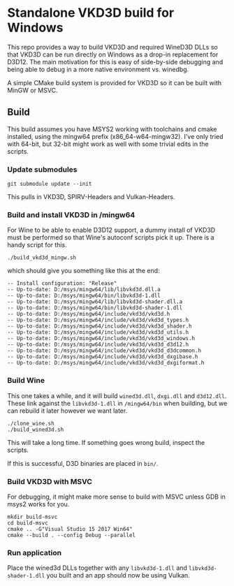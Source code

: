 # Standalone VKD3D build for Windows

This repo provides a way to build VKD3D and required WineD3D DLLs
so that VKD3D can be run directly on Windows as a drop-in replacement for D3D12.
The main motivation for this is easy of side-by-side debugging and being able to debug
in a more native environment vs. winedbg.

A simple CMake build system is provided for VKD3D so it can be built with MinGW or MSVC.

## Build

This build assumes you have MSYS2 working with toolchains and cmake installed,
using the mingw64 prefix (x86_64-w64-mingw32).
I've only tried with 64-bit, but 32-bit might work as well with some trivial edits in the scripts.

### Update submodules

```
git submodule update --init
```

This pulls in VKD3D, SPIRV-Headers and Vulkan-Headers.

### Build and install VKD3D in /mingw64

For Wine to be able to enable D3D12 support, a dummy install of VKD3D must be performed
 so that Wine's autoconf scripts pick it up. There is a handy script for this.

```
./build_vkd3d_mingw.sh
```

which should give you something like this at the end:

```
-- Install configuration: "Release"
-- Up-to-date: D:/msys/mingw64/lib/libvkd3d.dll.a
-- Up-to-date: D:/msys/mingw64/bin/libvkd3d-1.dll
-- Up-to-date: D:/msys/mingw64/lib/libvkd3d-shader.dll.a
-- Up-to-date: D:/msys/mingw64/bin/libvkd3d-shader-1.dll
-- Up-to-date: D:/msys/mingw64/include/vkd3d/vkd3d.h
-- Up-to-date: D:/msys/mingw64/include/vkd3d/vkd3d_types.h
-- Up-to-date: D:/msys/mingw64/include/vkd3d/vkd3d_shader.h
-- Up-to-date: D:/msys/mingw64/include/vkd3d/vkd3d_utils.h
-- Up-to-date: D:/msys/mingw64/include/vkd3d/vkd3d_windows.h
-- Up-to-date: D:/msys/mingw64/include/vkd3d/vkd3d_d3d12.h
-- Up-to-date: D:/msys/mingw64/include/vkd3d/vkd3d_d3dcommon.h
-- Up-to-date: D:/msys/mingw64/include/vkd3d/vkd3d_dxgibase.h
-- Up-to-date: D:/msys/mingw64/include/vkd3d/vkd3d_dxgiformat.h
```

### Build Wine

This one takes a while, and it will build `wined3d.dll`, `dxgi.dll` and `d3d12.dll`.
These link against the `libvkd3d-1.dll` in `/mingw64/bin` when building,
but we can rebuild it later however we want later.

```
./clone_wine.sh
./build_wined3d.sh
```

This will take a long time. If something goes wrong build, inspect the scripts.

If this is successful, D3D binaries are placed in `bin/`.

### Build VKD3D with MSVC

For debugging, it might make more sense to build with MSVC unless GDB in msys2 works for you.

```
mkdir build-msvc
cd build-msvc
cmake .. -G"Visual Studio 15 2017 Win64"
cmake --build . --config Debug --parallel
```

### Run application

Place the wined3d DLLs together with any `libvkd3d-1.dll` and `libvkd3d-shader-1.dll` you built and an app
should now be using Vulkan.
